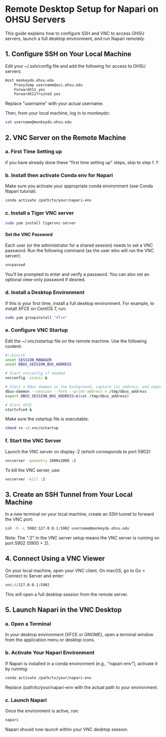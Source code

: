 # Remote Desktop Setup for Napari on OHSU Servers

This guide explains how to configure SSH and VNC to access OHSU servers, launch a full desktop environment, and run Napari remotely.


## 1. Configure SSH on Your Local Machine

Edit your ~/.ssh/config file and add the following for access to OHSU servers:

```bash
Host monkeydo.ohsu.edu
    ProxyJump username@acc.ohsu.edu
    ForwardX11 yes
    ForwardX11Trusted yes

```

Replace "username" with your actual username.

Then, from your local machine, log in to monkeydo:

```bash
ssh username@monkeydo.ohsu.edu
```

## 2.  VNC Server on the Remote Machine

### a. First Time Setting up

if  you have already done these "first time setting up" steps, skip to step f. !!

### b. Install then activate Conda env for Napari

Make sure you activate your appropriate conda environment (see Conda Napari tutorial). 

```bash
conda activate /path/to/your/napari-env
```

### c. Install a Tiger VNC server

```bash
sudo yum install tigervnc-server
```

#### Set the VNC Password

Each user (or the administrator for a shared session) needs to set a VNC password. Run the following command (as the user who will run the VNC server):

```bash
vncpasswd
```

You’ll be prompted to enter and verify a password. You can also set an optional view-only password if desired.

### d. Install a Desktop Environment

If this is your first time, install a full desktop environment. For example, to install XFCE on CentOS 7, run:

```bash
sudo yum groupinstall "Xfce"
```

### e. Configure VNC Startup

Edit the ~/.vnc/xstartup file on the remote machine. Use the following content:

```bash
#!/bin/sh
unset SESSION_MANAGER
unset DBUS_SESSION_BUS_ADDRESS

# Start vncconfig if needed
vncconfig -iconic &

# Start a DBus daemon in the background, capture its address, and export it.
dbus-daemon --session --fork --print-address > /tmp/dbus_address
export DBUS_SESSION_BUS_ADDRESS=$(cat /tmp/dbus_address)

# Start XFCE
startxfce4 &
```

Make sure the xstartup file is executable:

```bash
chmod +x ~/.vnc/xstartup
```

### f. Start the VNC Server

Launch the VNC server on display :2 (which corresponds to port 5902):

```bash
vncserver -geometry 1000x1000 :2
```

To kill the VNC server, use:

```bash
vncserver -kill :2
```


## 3. Create an SSH Tunnel from Your Local Machine

In a new terminal on your local machine, create an SSH tunnel to forward the VNC port:

```bash
ssh -N -L 5902:127.0.0.1:5902 username@monkeydo.ohsu.edu
```

Note: The ":2" in the VNC server setup means the VNC server is running on port 5902 (5900 + 2).


## 4. Connect Using a VNC Viewer

On your local machine, open your VNC client. On macOS, go to Go > Connect to Server and enter:

```bash
vnc://127.0.0.1:5902
```

This will open a full desktop session from the remote server.


## 5. Launch Napari in the VNC Desktop

### a. Open a Terminal

In your desktop environment (XFCE or GNOME), open a terminal window from the application menu or desktop icons.

### b. Activate Your Napari Environment

If Napari is installed in a conda environment (e.g., "napari-env"), activate it by running:

```bash
conda activate /path/to/your/napari-env
```

Replace /path/to/your/napari-env with the actual path to your environment.

### c. Launch Napari

Once the environment is active, run:

```bash
napari
```

Napari should now launch within your VNC desktop session.

